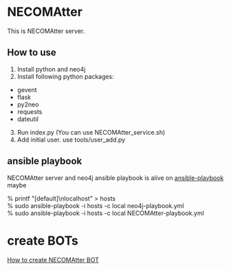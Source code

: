 # NECOMAtter

This is NECOMAtter server.

## How to use

1. Install python and neo4j
2. Install following python packages:
 - gevent
 - flask
 - py2neo
 - requests
 - dateutil
3. Run index.py (You can use NECOMAtter_service.sh)
4. Add initial user. use tools/user_add.py

## ansible playbook

NECOMAtter server and neo4j ansible playbook is alive on [ansible-playbook](./ansible-playbook)
maybe

  % printf "[default]\nlocalhost" > hosts  
  % sudo ansible-playbook -i hosts -c local neo4j-playbook.yml  
  % sudo ansible-playbook -i hosts -c local NECOMAtter-playbook.yml

# create BOTs

[How to create NECOMAtter BOT](./static/bot_tutorial.html)
